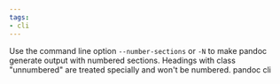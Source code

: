 ```yaml
---
tags:
- cli
---
```


Use the command line option `--number-sections` or `-N` to make pandoc
generate output with numbered sections. Headings with class "unnumbered"
are treated specially and won't be numbered. pandoc cli

